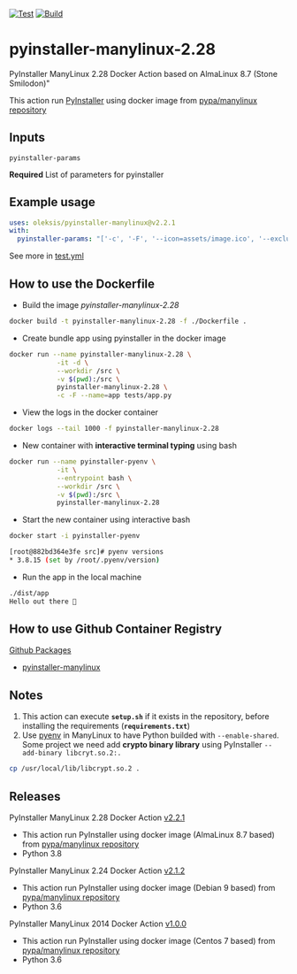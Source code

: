 [![Test](https://github.com/oleksis/pyinstaller-manylinux/workflows/Test/badge.svg)](https://github.com/oleksis/pyinstaller-manylinux/actions/workflows/test.yml)
[![Build](https://github.com/oleksis/pyinstaller-manylinux/actions/workflows/build.yml/badge.svg)](https://github.com/oleksis/pyinstaller-manylinux/actions/workflows/build.yml)

# pyinstaller-manylinux-2.28
PyInstaller ManyLinux 2.28 Docker Action based on AlmaLinux 8.7 (Stone Smilodon)"

This action run [PyInstaller](https://www.pyinstaller.org/) using docker image from [pypa/manylinux repository](https://quay.io/repository/pypa/manylinux_2_28_x86_64)

## Inputs
`pyinstaller-params`

**Required** List of parameters for pyinstaller

## Example usage
```yaml
uses: oleksis/pyinstaller-manylinux@v2.2.1
with:
  pyinstaller-params: "['-c', '-F', '--icon=assets/image.ico', '--exclude-module=test', '--name=app-binary', 'app_module/__main__.py']"
```

See more in [test.yml](.github/workflows/test.yml)

## How to use the Dockerfile
- Build the image *pyinstaller-manylinux-2.28*
```bash
docker build -t pyinstaller-manylinux-2.28 -f ./Dockerfile .
```
- Create bundle app using pyinstaller in the docker image
```bash
docker run --name pyinstaller-manylinux-2.28 \
            -it -d \
            --workdir /src \
            -v $(pwd):/src \
            pyinstaller-manylinux-2.28 \
            -c -F --name=app tests/app.py
```
- View the logs in the docker container
```bash   
docker logs --tail 1000 -f pyinstaller-manylinux-2.28
```
- New container with **interactive terminal typing** using bash
```bash
docker run --name pyinstaller-pyenv \
            -it \
            --entrypoint bash \
            --workdir /src \
            -v $(pwd):/src \
            pyinstaller-manylinux-2.28
```
- Start the new container using interactive bash
```bash
docker start -i pyinstaller-pyenv

[root@882bd364e3fe src]# pyenv versions
* 3.8.15 (set by /root/.pyenv/version)
```
- Run the app in the local machine
```bash
./dist/app
Hello out there 👋
```

## How to use Github Container Registry
[Github Packages](https://docs.github.com/en/packages/working-with-a-github-packages-registry/working-with-the-container-registry)
- [pyinstaller-manylinux](https://github.com/oleksis/pyinstaller-manylinux/pkgs/container/pyinstaller-manylinux)

## Notes

1. This action can execute **`setup.sh`** if it exists in the repository, before installing the requirements (**`requirements.txt`**)
2. Use [pyenv](https://github.com/pyenv/pyenv) in ManyLinux to have Python builded with `--enable-shared`.
   Some project we need add **crypto binary library** using PyInstaller `--add-binary libcryt.so.2:.`
```bash
cp /usr/local/lib/libcrypt.so.2 .
```

## Releases
PyInstaller ManyLinux 2.28 Docker Action [v2.2.1](https://github.com/oleksis/pyinstaller-manylinux/releases/tag/v2.2.1)
- This action run PyInstaller using docker image (AlmaLinux 8.7 based) from [pypa/manylinux repository](https://quay.io/repository/pypa/manylinux_2_28_x86_64)
- Python 3.8

PyInstaller ManyLinux 2.24 Docker Action [v2.1.2](https://github.com/oleksis/pyinstaller-manylinux/releases/tag/v2.1.2)
- This action run PyInstaller using docker image (Debian 9 based) from [pypa/manylinux repository](https://quay.io/repository/pypa/manylinux_2_24_x86_64)
- Python 3.6

PyInstaller ManyLinux 2014 Docker Action [v1.0.0](https://github.com/oleksis/pyinstaller-manylinux/releases/tag/v1)
- This action run PyInstaller using docker image (Centos 7 based) from [pypa/manylinux repository](https://quay.io/repository/pypa/manylinux2014_x86_64)
- Python 3.6

